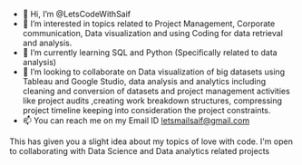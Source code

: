 - 👋 Hi, I’m @LetsCodeWithSaif
- 👀 I’m interested in topics related to Project Management, Corporate communication, Data visualization and using Coding for data retrieval and analysis.
- 🌱 I’m currently learning SQL and Python (Specifically related to data analysis)
- 💞️ I’m looking to collaborate on Data visualization of big datasets using Tableau and Google Studio, data analysis and analytics including cleaning and conversion of 
      datasets and project management activities like project audits ,creating work breakdown structures, compressing project timeline keeping into consideration 
      the project constraints.
- 📫 You can reach me on my Email ID letsmailsaif@gmail.com

This has given you a slight idea about my topics of love with code. I'm open to collaborating with Data Science and Data analytics related projects

<!---
LetsCodeWithSaif/LetsCodeWithSaif is a ✨ special ✨ repository because its `README.md` (this file) appears on your GitHub profile.
You can click the Preview link to take a look at your changes.
--->
